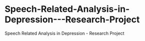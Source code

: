 # Speech-Related-Analysis-in-Depression---Research-Project
Speech Related Analysis in Depression - Research Project 
